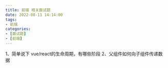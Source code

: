 ```yaml
---
title: 前端 相关面试题
date: 2022-08-11 14:14:00
tags:
- 前端
categories:
- [面试题]
- [前端]
---
```



1、简单说下 vue/react的生命周期，有哪些阶段
2、父组件如何向子组件传递数据
